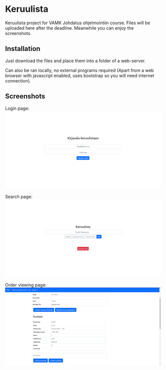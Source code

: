 # Keruulista

Keruulista project for VAMK Johdatus ohjelmointiin course.
Files will be uploaded here after the deadline. Meanwhile you can enjoy the screenshots.

## Installation

Just download the files and place them into a folder of a web-server.

Can also be ran locally, no external programs required (Apart from a web browser with javascript enabled, uses bootstrap so you will need internet connection).

## Screenshots

Login page:
![Login page of keruulista](screenshots/login.png)

Search page:
![Search page of keruulista](screenshots/searchpage.png)

Order viewing page:
![Login screen of keruulista](screenshots/orderpage.png)
